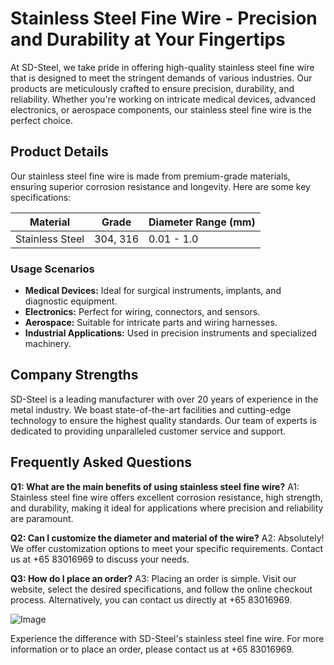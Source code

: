 # Stainless Steel Fine Wire - Precision and Durability at Your Fingertips

At SD-Steel, we take pride in offering high-quality stainless steel fine wire that is designed to meet the stringent demands of various industries. Our products are meticulously crafted to ensure precision, durability, and reliability. Whether you're working on intricate medical devices, advanced electronics, or aerospace components, our stainless steel fine wire is the perfect choice.

## Product Details

Our stainless steel fine wire is made from premium-grade materials, ensuring superior corrosion resistance and longevity. Here are some key specifications:

| Material | Grade | Diameter Range (mm) |
|----------|-------|---------------------|
| Stainless Steel | 304, 316 | 0.01 - 1.0 |

### Usage Scenarios

- **Medical Devices:** Ideal for surgical instruments, implants, and diagnostic equipment.
- **Electronics:** Perfect for wiring, connectors, and sensors.
- **Aerospace:** Suitable for intricate parts and wiring harnesses.
- **Industrial Applications:** Used in precision instruments and specialized machinery.

## Company Strengths

SD-Steel is a leading manufacturer with over 20 years of experience in the metal industry. We boast state-of-the-art facilities and cutting-edge technology to ensure the highest quality standards. Our team of experts is dedicated to providing unparalleled customer service and support.

## Frequently Asked Questions

**Q1: What are the main benefits of using stainless steel fine wire?**
A1: Stainless steel fine wire offers excellent corrosion resistance, high strength, and durability, making it ideal for applications where precision and reliability are paramount.

**Q2: Can I customize the diameter and material of the wire?**
A2: Absolutely! We offer customization options to meet your specific requirements. Contact us at +65 83016969 to discuss your needs.

**Q3: How do I place an order?**
A3: Placing an order is simple. Visit our website, select the desired specifications, and follow the online checkout process. Alternatively, you can contact us directly at +65 83016969.

![Image](https://github.com/user-attachments/assets/2567258e-e124-4816-932d-1809bd27ef0b)

Experience the difference with SD-Steel's stainless steel fine wire. For more information or to place an order, please contact us at +65 83016969.